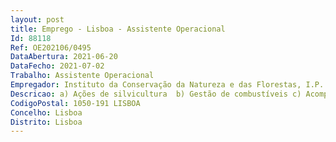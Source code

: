 ```yaml
--- 
layout: post
title: Emprego - Lisboa - Assistente Operacional
Id: 88118
Ref: OE202106/0495
DataAbertura: 2021-06-20
DataFecho: 2021-07-02
Trabalho: Assistente Operacional
Empregador: Instituto da Conservação da Natureza e das Florestas, I.P.
Descricao: a) Ações de silvicultura  b) Gestão de combustíveis c) Acompanhamento na realização de fogos controlados d) Realização de queimadas e) Manutenção e beneficiação da rede divisional e de faixas e mosaicos de gestão de combustíveis f) Manutenção e beneficiação de outras infraestruturas g) Ações de controlo e eliminação de agentes bióticos h)Colheita de sementes em povoamentos registados no Catálogo Nacional de Materiais de Reprodução e apoio na produção de plantas i)Monitorização, prospeção e armadilhagem no âmbito do Programa Operacional de Sanidade Florestal, incluindo a remoção de árvores sintomáticas j)Melhoramento de áreas para fomento cinegético k)Execução de podas seletivas e desmontagem de árvorese, ainda, as funções de a) Sensibilização do público para as normas de conduta em matéria de natureza fitossanitária, de prevenção, do uso do fogo e da limpeza das florestas b) Vigilância das áreas a que se encontra adstrito c) Primeira intervenção em incêndios florestais, de combate e subsequentes operações de rescaldo e vigilância pós  incêndio, desde que integrados no Dispositivo Integrado de Prevenção Estrutural (DIPE), e previsto em diretiva operacional aprovada pela Comissão Nacional de Proteção Civil d) Proteção a pessoas e bens prevista em diretiva operacional aprovada pela Comissão Nacional de Proteção Civil.
CodigoPostal: 1050-191 LISBOA
Concelho: Lisboa
Distrito: Lisboa
--- 
```

